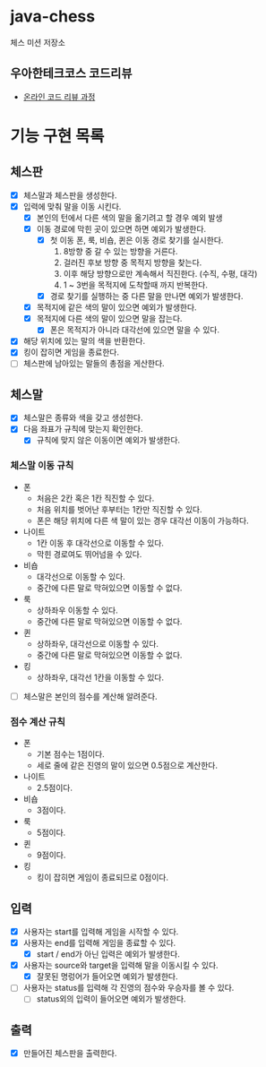 # java-chess

체스 미션 저장소

## 우아한테크코스 코드리뷰

- [온라인 코드 리뷰 과정](https://github.com/woowacourse/woowacourse-docs/blob/master/maincourse/README.md)

# 기능 구현 목록

## 체스판
- [x] 체스말과 체스판을 생성한다.
- [x] 입력에 맞춰 말을 이동 시킨다.
  - [x] 본인의 턴에서 다른 색의 말을 옮기려고 할 경우 예외 발생
  - [x] 이동 경로에 막힌 곳이 있으면 하면 예외가 발생한다.
    - [x] 첫 이동 폰, 룩, 비숍, 퀸은 이동 경로 찾기를 실시한다.
      1. 8방향 중 갈 수 있는 방향을 거른다.
      2. 걸러진 후보 방향 중 목적지 방향을 찾는다.
      3. 이후 해당 방향으로만 계속해서 직진한다. (수직, 수평, 대각)
      4. 1 ~ 3번을 목적지에 도착할때 까지 반복한다.
    - [x] 경로 찾기를 실행하는 중 다른 말을 만나면 예외가 발생한다.
  - [x] 목적지에 같은 색의 말이 있으면 예외가 발생한다.
  - [x] 목적지에 다른 색의 말이 있으면 말을 잡는다.
    - [x] 폰은 목적지가 아니라 대각선에 있으면 말을 수 있다.
- [x] 해당 위치에 있는 말의 색을 반환한다.
- [x] 킹이 잡히면 게임을 종료한다.
- [ ] 체스판에 남아있는 말들의 총점을 게산한다.
  
## 체스말
- [x] 체스말은 종류와 색을 갖고 생성한다.
- [x] 다음 좌표가 규칙에 맞는지 확인한다.
  - [x] 규칙에 맞지 않은 이동이면 예외가 발생한다.
### 체스말 이동 규칙
- 폰
  - 처음은 2칸 혹은 1칸 직진할 수 있다.
  - 처음 위치를 벗어난 후부터는 1칸만 직진할 수 있다.
  - 폰은 해당 위치에 다른 색 말이 있는 경우 대각선 이동이 가능하다. 
- 나이트
  - 1칸 이동 후 대각선으로 이동할 수 있다.
  - 막힌 경로여도 뛰어넘을 수 있다.
- 비숍
  - 대각선으로 이동할 수 있다.
  - 중간에 다른 말로 막혀있으면 이동할 수 없다.
- 룩
  - 상하좌우 이동할 수 있다.
  - 중간에 다른 말로 막혀있으면 이동할 수 없다.
- 퀸
  - 상하좌우, 대각선으로 이동할 수 있다.
  - 중간에 다른 말로 막혀있으면 이동할 수 없다.
- 킹
  - 상하좌우, 대각선 1칸을 이동할 수 있다.

- [ ] 체스말은 본인의 점수를 계산해 알려준다.
### 점수 계산 규칙
- 폰
  - 기본 점수는 1점이다.
  - 세로 줄에 같은 진영의 말이 있으면 0.5점으로 계산한다.
- 나이트
  - 2.5점이다.
- 비숍
  - 3점이다.
- 룩
  - 5점이다.
- 퀸
  - 9점이다.
- 킹
  - 킹이 잡히면 게임이 종료되므로 0점이다. 


## 입력
- [x] 사용자는 start를 입력해 게임을 시작할 수 있다.
- [x] 사용자는 end를 입력해 게임을 종료할 수 있다.
  - [x] start / end가 아닌 입력은 예외가 발생한다.
- [x] 사용자는 source와 target을 입력해 말을 이동시킬 수 있다.
  - [x] 잘못된 명렁어가 들어오면 예외가 발생한다.
- [ ] 사용자는 status를 입력해 각 진영의 점수와 우승자를 볼 수 있다.
  - [ ] status외의 입력이 들어오면 예외가 발생한다.

## 출력
- [x] 만들어진 체스판을 출력한다.
